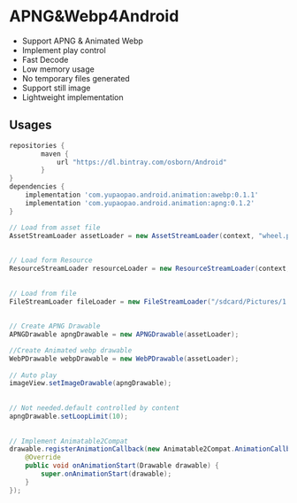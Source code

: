 # APNG&Webp4Android
* Support APNG & Animated Webp
* Implement play control
* Fast Decode
* Low memory usage
* No temporary files generated
* Support still image
* Lightweight implementation
## Usages
```gradle
repositories {
        maven {
            url "https://dl.bintray.com/osborn/Android"
        }
}
dependencies {
    implementation 'com.yupaopao.android.animation:awebp:0.1.1'
    implementation 'com.yupaopao.android.animation:apng:0.1.2'
}
```
```java
// Load from asset file
AssetStreamLoader assetLoader = new AssetStreamLoader(context, "wheel.png");
 
 
// Load form Resource
ResourceStreamLoader resourceLoader = new ResourceStreamLoader(context, R.drawable.sample);
 
 
// Load from file
FileStreamLoader fileLoader = new FileStreamLoader("/sdcard/Pictures/1.webp");
 
 
// Create APNG Drawable
APNGDrawable apngDrawable = new APNGDrawable(assetLoader);

//Create Animated webp drawable
WebPDrawable webpDrawable = new WebPDrawable(assetLoader);
 
// Auto play
imageView.setImageDrawable(apngDrawable);
 
 
// Not needed.default controlled by content
apngDrawable.setLoopLimit(10);
 
 
// Implement Animatable2Compat
drawable.registerAnimationCallback(new Animatable2Compat.AnimationCallback() {
    @Override
    public void onAnimationStart(Drawable drawable) {
        super.onAnimationStart(drawable);
    }
});
```
